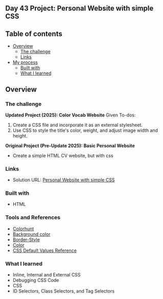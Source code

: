 ## Day 43 Project: Personal Website with simple CSS

## Table of contents

- [Overview](#overview)
  - [The challenge](#the-challenge)
  - [Links](#links)
- [My process](#my-process)
  - [Built with](#built-with)
  - [What I learned](#what-i-learned)

## Overview

### The challenge
**Updated Project (2025): Color Vocab Website**
Given To-dos:
1. Create a CSS file and incorporate it as an external stylesheet.
2. Use CSS to style the title's color, weight, and adjust image width and height.

**Original Project (Pre-Update 2025): Basic Personal Website**
- Create a simple HTML CV website, but with css

### Links

- Solution URL: [Personal Website with simple CSS](https://github.com/Mikerniker/100_Days_of_Python/tree/main/Day43)

### Built with

- HTML

### Tools and References
 
 - [Colorhunt](https://colorhunt.co/)
 - [Background color](https://developer.mozilla.org/en-US/docs/Web/CSS/background-color)
 - [Border-Style](https://developer.mozilla.org/en-US/docs/Web/CSS/border-style)
 - [Color](https://developer.mozilla.org/en-US/docs/Web/CSS/color_value)
 - [CSS Default Values Reference](https://www.w3schools.com/cssref/css_default_values.php)

### What I learned
- Inline, Internal and External CSS
- Debugging CSS Code
- CSS
- ID Selectors, Class Selectors, and Tag Selectors